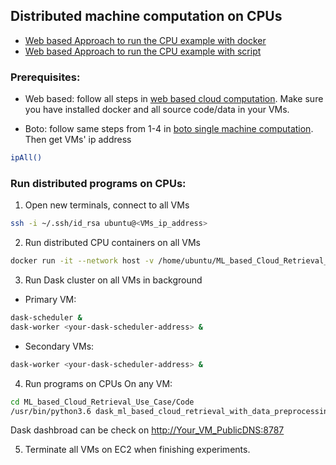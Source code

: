 ## Distributed machine computation on CPUs

- [Web based Approach to run the CPU example with docker](Web-based-CPU-example-with-docker.md)
- [Web based Approach to run the CPU example with script](Web-based-CPU-example-with-script.md)

### Prerequisites:
- Web based: follow all steps in [web based cloud computation](https://github.com/AI-4-atmosphere-remote-sensing/aws-automation#web-based). Make sure you have installed docker and all source code/data in your VMs.

- Boto: follow same steps from 1-4 in [boto single machine computation](https://github.com/AI-4-atmosphere-remote-sensing/aws-automation/blob/main/README.md#run-single-machine-computation). Then get VMs' ip address
```bash
ipAll()
```

### Run distributed programs on CPUs:
1. Open new terminals, connect to all VMs
```bash
ssh -i ~/.ssh/id_rsa ubuntu@<VMs_ip_address>
```

2. Run distributed CPU containers on all VMs
```bash
docker run -it --network host -v /home/ubuntu/ML_based_Cloud_Retrieval_Use_Case:/root/ML_based_Cloud_Retrieval_Use_Case starlyxxx/dask-decision-tree-example:latest /bin/bash
```

3. Run Dask cluster on all VMs in background
- Primary VM: 
```bash
dask-scheduler & 
dask-worker <your-dask-scheduler-address> &
```

- Secondary VMs: 
```bash
dask-worker <your-dask-scheduler-address> &
```

4. Run programs on CPUs
On any VM:
```bash
cd ML_based_Cloud_Retrieval_Use_Case/Code
/usr/bin/python3.6 dask_ml_based_cloud_retrieval_with_data_preprocessing.py <your-dask-scheduler-address>
```

Dask dashbroad can be check on [http://Your_VM_PublicDNS:8787]()

5. Terminate all VMs on EC2 when finishing experiments.
